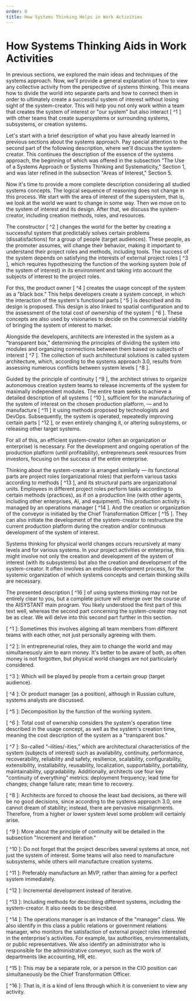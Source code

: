 ```yaml
---
order: 0
title: How Systems Thinking Helps in Work Activities
---
```


# How Systems Thinking Aids in Work Activities

In previous sections, we explored the main ideas and techniques of the systems approach. Now, we'll provide a general explanation of how to view any collective activity from the perspective of systems thinking. This means how to divide the world into separate parts and how to connect them in order to ultimately create a successful system of interest without losing sight of the system-creator. This will help you not only work within a team that creates the system of interest or "our system" but also interact [ ^1 ] with other teams that create supersystems or surrounding systems, subsystems, or creation systems.

Let's start with a brief description of what you have already learned in previous sections about the systems approach. Pay special attention to the second part of the following description, where we'll discuss the system-creator. This continues the description of the essence of the systems approach, the beginning of which was offered in the subsection "The Use of a Systems Approach or Systems Thinking and Systematicity," Section 1, and was later refined in the subsection "Areas of Interest," Section 5.

Now it's time to provide a more complete description considering all studied systems concepts. The logical sequence of reasoning does not change in this process. We start with the area of interest of the supersystem, that is, we look at the world we want to change in some way. Then we move on to the system of interest and its design. After that, we discuss the system-creator, including creation methods, roles, and resources.

The constructor [ ^2 ] changes the world for the better by creating a successful system that predictably solves certain problems (dissatisfactions) for a group of people (target audiences). These people, as the promoter assumes, will change their behavior, making it important to understand their project roles and methods, including tools. The success of the system depends on satisfying the interests of external project roles [ ^3 ], which requires hypothesizing the function of the working system (role of the system of interest) in its environment and taking into account the subjects of interest to the project roles.

For this, the product owner [ ^4 ] creates the usage concept of the system as a "black box." This helps developers create a system concept, in which the interaction of the system's functional parts [ ^5 ] is described and its design is proposed. This design is also linked to spatial configuration and to the assessment of the total cost of ownership of the system [ ^6 ]. These concepts are also used by visionaries to decide on the commercial viability of bringing the system of interest to market.

Alongside the developers, architects are interested in the system as a "transparent box," determining the principles of dividing the system into modules and organizing connections between them based on subjects of interest [ ^7 ]. The collection of such architectural solutions is called system architecture, which, according to the systems approach 3.0, results from assessing numerous conflicts between system levels [ ^8 ].

Guided by the principle of continuity [ ^9 ], the architect strives to organize autonomous creation system teams to release increments of the system for maximally independent modules. The entire team seeks to achieve a detailed description of all systems [ ^10 ], sufficient for the manufacturing of the system of interest on the chosen production platform, — and to manufacture [ ^11 ] it using methods proposed by technologists and DevOps. Subsequently, the system is operated, repeatedly improving certain parts [ ^12 ], or even entirely changing it, or altering subsystems, or releasing other target systems.

For all of this, an efficient system-creator (often an organization or enterprise) is necessary. For the development and ongoing operation of the production platform (until profitability), entrepreneurs seek resources from investors, focusing on the success of the entire enterprise.

Thinking about the system-creator is arranged similarly — its functional parts are project roles (organizational roles) that perform various tasks according to methods [ ^13 ], and its structural parts are organizational units. Employees in different project roles perform tasks according to certain methods (practices), as if on a production line (with other agents, including other enterprises, AI, and equipment). This production activity is managed by an operations manager [ ^14 ]. And the creation or organization of the conveyor is initiated by the Chief Transformation Officer [ ^15 ]. They can also initiate the development of the system-creator to restructure the current production platform during the creation and/or continuous development of the system of interest.

Systems thinking for physical world changes occurs recursively at many levels and for various systems. In your project activities or enterprise, this might involve not only the creation and development of the system of interest (with its subsystems) but also the creation and development of the system-creator. It often involves an endless development process, for the systemic organization of which systems concepts and certain thinking skills are necessary.

The presented description [ ^16 ] of using systems thinking may not be entirely clear to you, but a complete picture will emerge over the course of the AISYSTANT main program. You likely understood the first part of this text well, whereas the second part concerning the system-creator may not be as clear. We will delve into this second part further in this section.

[ ^1 ]: Sometimes this involves aligning all team members from different teams with each other, not just personally agreeing with them.

[ ^2 ]: In entrepreneurial roles, they aim to change the world and may simultaneously aim to earn money. It's better to be aware of both, as often money is not forgotten, but physical world changes are not particularly considered.

[ ^3 ]: Which will be played by people from a certain group (target audience).

[ ^4 ]: Or product manager (as a position), although in Russian culture, systems analysts are discussed.

[ ^5 ]: Decomposition by the function of the working system.

[ ^6 ]: Total cost of ownership considers the system's operation time described in the usage concept, as well as the system's creation time, meaning the cost description of the system as a "transparent box."

[ ^7 ]: So-called “–ilities/-ities,” which are architectural characteristics of the system (subjects of interest) such as availability, continuity, performance, recoverability, reliability and safety, resilience, scalability, configurability, extensibility, installability, reusability, localization, supportability, portability, maintainability, upgradability. Additionally, architects use four key "continuity of everything" metrics: deployment frequency; lead time for changes; change failure rate; mean time to recovery.

[ ^8 ]: Architects are forced to choose the least bad decisions, as there will be no good decisions, since according to the systems approach 3.0, one cannot dream of stability; instead, there are pervasive misalignments. Therefore, from a higher or lower system level some problem will certainly arise.

[ ^9 ]: More about the principle of continuity will be detailed in the subsection "Increment and Iteration."

[ ^10 ]: Do not forget that the project describes several systems at once, not just the system of interest. Some teams will also need to manufacture subsystems, while others will manufacture creation systems.

[ ^11 ]: Preferably manufacture an MVP, rather than aiming for a perfect system immediately.

[ ^12 ]: Incremental development instead of iterative.

[ ^13 ]: Including methods for describing different systems, including the system-creator. It also needs to be described.

[ ^14 ]: The operations manager is an instance of the "manager" class. We also identify in this class a public relations or government relations manager, who monitors the satisfaction of external project roles interested in the enterprise's activities. For example, tax authorities, environmentalists, or public representatives. We also identify an administrator who is responsible for the administrative conveyor, such as the work of departments like accounting, HR, etc.

[ ^15 ]: This may be a separate role, or a person in the CIO position can simultaneously be the Chief Transformation Officer.

[ ^16 ]: That is, it is a kind of lens through which it is convenient to view any activity.